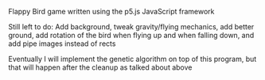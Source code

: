 Flappy Bird game written using the p5.js JavaScript framework

Still left to do: Add background, tweak gravity/flying mechanics, add better ground, add rotation of the bird when flying up and when
falling down, and add pipe images instead of rects

Eventually I will implement the genetic algorithm on top of this program, but that will happen after the cleanup as talked about above
